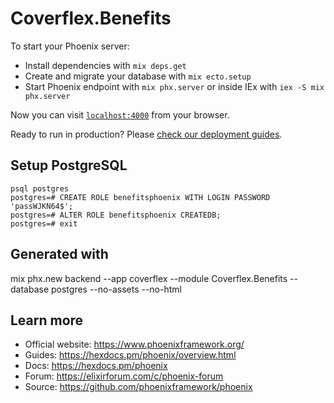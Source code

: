 # Coverflex.Benefits

To start your Phoenix server:

  * Install dependencies with `mix deps.get`
  * Create and migrate your database with `mix ecto.setup`
  * Start Phoenix endpoint with `mix phx.server` or inside IEx with `iex -S mix phx.server`

Now you can visit [`localhost:4000`](http://localhost:4000) from your browser.

Ready to run in production? Please [check our deployment guides](https://hexdocs.pm/phoenix/deployment.html).

## Setup PostgreSQL

    psql postgres
    postgres=# CREATE ROLE benefitsphoenix WITH LOGIN PASSWORD 'passWJKN64$';
    postgres=# ALTER ROLE benefitsphoenix CREATEDB;
    postgres=# exit

## Generated with

mix phx.new backend --app coverflex --module Coverflex.Benefits --database postgres --no-assets --no-html

## Learn more

  * Official website: https://www.phoenixframework.org/
  * Guides: https://hexdocs.pm/phoenix/overview.html
  * Docs: https://hexdocs.pm/phoenix
  * Forum: https://elixirforum.com/c/phoenix-forum
  * Source: https://github.com/phoenixframework/phoenix
  
